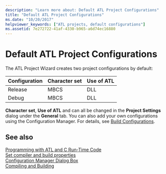 ```yaml
---
description: "Learn more about: Default ATL Project Configurations"
title: "Default ATL Project Configurations"
ms.date: "10/20/2017"
helpviewer_keywords: ["ATL projects, default configurations"]
ms.assetid: 7e272722-41af-4330-b965-a6d74ec16880
---
```

# Default ATL Project Configurations

The ATL Project Wizard creates two project configurations by default:

|Configuration|Character set|Use of ATL|
|-------------------|-------------------|----------------|
|Release|MBCS|DLL|
|Debug|MBCS|DLL|

**Character set**, **Use of ATL** and can all be changed in the **Project Settings** dialog under the **General** tab. You can also add your own configurations using the Configuration Manager. For details, see [Build Configurations](/visualstudio/ide/understanding-build-configurations).

## See also

[Programming with ATL and C Run-Time Code](../../atl/programming-with-atl-and-c-run-time-code.md)<br/>
[Set compiler and build properties](../../build/working-with-project-properties.md)<br/>
[Configuration Manager Dialog Box](/visualstudio/ide/understanding-build-configurations)<br/>
[Compiling and Building](/visualstudio/ide/compiling-and-building-in-visual-studio)
